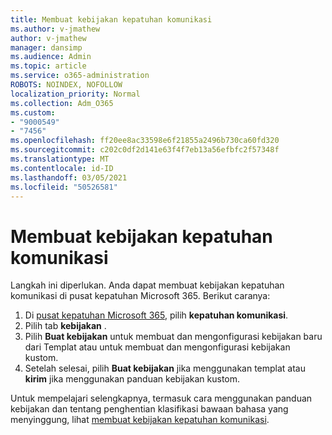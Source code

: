 ```yaml
---
title: Membuat kebijakan kepatuhan komunikasi
ms.author: v-jmathew
author: v-jmathew
manager: dansimp
ms.audience: Admin
ms.topic: article
ms.service: o365-administration
ROBOTS: NOINDEX, NOFOLLOW
localization_priority: Normal
ms.collection: Adm_O365
ms.custom:
- "9000549"
- "7456"
ms.openlocfilehash: ff20ee8ac33598e6f21855a2496b730ca60fd320
ms.sourcegitcommit: c202c0df2d141e63f4f7eb13a56efbfc2f57348f
ms.translationtype: MT
ms.contentlocale: id-ID
ms.lasthandoff: 03/05/2021
ms.locfileid: "50526581"
---
```

# <a name="create-a-communication-compliance-policy"></a>Membuat kebijakan kepatuhan komunikasi

Langkah ini diperlukan. Anda dapat membuat kebijakan kepatuhan komunikasi di pusat kepatuhan Microsoft 365. Berikut caranya:

1. Di [pusat kepatuhan Microsoft 365](https://go.microsoft.com/fwlink/?linkid=2130502), pilih **kepatuhan komunikasi**.
2. Pilih tab **kebijakan** .
3. Pilih **Buat kebijakan** untuk membuat dan mengonfigurasi kebijakan baru dari Templat atau untuk membuat dan mengonfigurasi kebijakan kustom.
4. Setelah selesai, pilih **Buat kebijakan** jika menggunakan templat atau **kirim** jika menggunakan panduan kebijakan kustom.

Untuk mempelajari selengkapnya, termasuk cara menggunakan panduan kebijakan dan tentang penghentian klasifikasi bawaan bahasa yang menyinggung, lihat [membuat kebijakan kepatuhan komunikasi](https://go.microsoft.com/fwlink/?linkid=2129079).
